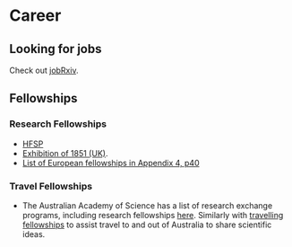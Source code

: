 ---
---

# Career

## Looking for jobs

Check out [jobRxiv](https://jobrxiv.org).

## Fellowships

### Research Fellowships
* [HFSP](https://www.hfsp.org/funding/hfsp-funding/postdoctoral-fellowships)
* [Exhibition of 1851 (UK)](https://www.royalcommission1851.org/awards/).
* [List of European fellowships in Appendix 4, p40](https://www.scienceeurope.org/media/r35nwieu/20160922-survey-postdocs-final.pdf)

### Travel Fellowships
* The Australian Academy of Science has a list of research exchange programs, including research fellowships [here](https://www.science.org.au/opportunities/travel/grants-and-exchange).
Similarly with [travelling fellowships](https://www.science.org.au/opportunities/travel/travelling-fellowships) to assist travel to and out of Australia to share scientific ideas.
